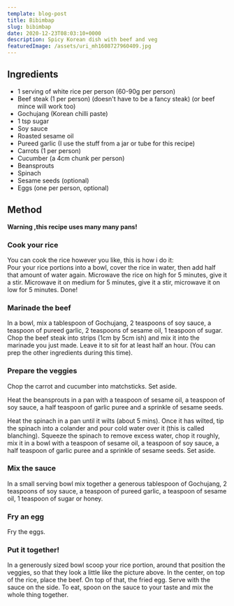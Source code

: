 ```yaml
---
template: blog-post
title: Bibimbap
slug: bibimbap
date: 2020-12-23T08:03:10+0000
description: Spicy Korean dish with beef and veg
featuredImage: /assets/uri_mh1608727960409.jpg
---
```


## Ingredients

* 1 serving of white rice per person (60-90g per person)
* Beef steak (1 per person) (doesn't have to be a fancy steak) (or beef mince will work too)
* Gochujang (Korean chilli paste)
* 1 tsp sugar
* Soy sauce
* Roasted sesame oil
* Pureed garlic (I use the stuff from a jar or tube for this recipe)
* Carrots (1 per person)
* Cucumber (a 4cm chunk per person)
* Beansprouts
* Spinach
* Sesame seeds (optional)
* Eggs (one per person, optional)

## Method

**Warning ,this recipe uses many many pans!**

### Cook your rice

You can cook the rice however you like, this is how i do it:  
Pour your rice portions into a bowl, cover the rice in water, then add half that amount of water again. Microwave the rice on high for 5 minutes, give it a stir. Microwave it on medium for 5 minutes, give it a stir, microwave it on low for 5 minutes. Done!

### Marinade the beef

In a bowl, mix a tablespoon of Gochujang, 2 teaspoons of soy sauce, a teaspoon of pureed garlic, 2 teaspoons of sesame oil, 1 teaspoon of sugar. Chop the beef steak into strips (1cm by 5cm ish) and mix it into the marinade you just made. Leave it to sit for at least half an hour. (You can prep the other ingredients during this time).

### Prepare the veggies

Chop the carrot and cucumber into matchsticks. Set aside.

Heat the beansprouts in a pan with a teaspoon of sesame oil, a teaspoon of soy sauce, a half teaspoon of garlic puree and a sprinkle of sesame seeds.

Heat the spinach in a pan until it wilts (about 5 mins). Once it has wilted, tip the spinach into a colander and pour cold water over it (this is called blanching). Squeeze the spinach to remove excess water, chop it roughly, mix it in a bowl with a teaspoon of sesame oil, a teaspoon of soy sauce, a half teaspoon of garlic puree and a sprinkle of sesame seeds. Set aside.

### Mix the sauce

In a small serving bowl mix together a generous tablespoon of Gochujang, 2 teaspoons of soy sauce, a teaspoon of pureed garlic, a teaspoon of sesame oil, 1 teaspoon of sugar or honey.

### Fry an egg

Fry the eggs.

### Put it together!

In a generously sized bowl scoop your rice portion, around that position the veggies, so that they look a little like the picture above. In the center, on top of the rice, place the beef. On top of that, the fried egg. Serve with the sauce on the side. To eat, spoon on the sauce to your taste and mix the whole thing together.